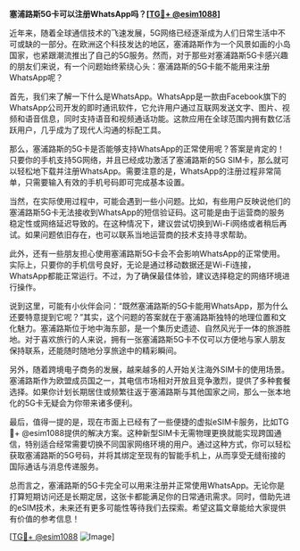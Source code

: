 **塞浦路斯5G卡可以注册WhatsApp吗？[[TG💪+ @esim1088](https://t.me/s/esim1088)]**

近年来，随着全球通信技术的飞速发展，5G网络已经逐渐成为人们日常生活中不可或缺的一部分。在欧洲这个科技发达的地区，塞浦路斯作为一个风景如画的小岛国家，也紧跟潮流推出了自己的5G服务。然而，对于那些对塞浦路斯5G卡感兴趣的朋友们来说，有一个问题始终萦绕心头：塞浦路斯的5G卡能不能用来注册WhatsApp呢？

首先，我们来了解一下什么是WhatsApp。WhatsApp是一款由Facebook旗下的WhatsApp公司开发的即时通讯软件，它允许用户通过互联网发送文字、图片、视频和语音信息，同时支持语音和视频通话功能。这款应用在全球范围内拥有数亿活跃用户，几乎成为了现代人沟通的标配工具。

那么，塞浦路斯的5G卡是否能够支持WhatsApp的正常使用呢？答案是肯定的！只要你的手机支持5G网络，并且已经成功激活了塞浦路斯的5G SIM卡，那么就可以轻松地下载并注册WhatsApp。需要注意的是，WhatsApp的注册过程非常简单，只需要输入有效的手机号码即可完成基本设置。

当然，在实际使用过程中，可能会遇到一些小问题。比如，有些用户反映说他们的塞浦路斯5G卡无法接收到WhatsApp的短信验证码。这可能是由于运营商的服务稳定性或网络延迟导致的。在这种情况下，建议尝试切换到Wi-Fi网络或者稍后再试。如果问题依旧存在，也可以联系当地运营商的技术支持寻求帮助。

此外，还有一些朋友担心使用塞浦路斯5G卡会不会影响WhatsApp的正常使用。实际上，只要你的手机信号良好，无论是通过移动数据还是Wi-Fi连接，WhatsApp都能正常运行。不过，为了确保最佳体验，建议选择稳定的网络环境进行操作。

说到这里，可能有小伙伴会问：“既然塞浦路斯的5G卡能用WhatsApp，那为什么还要特意提到它呢？”其实，这个问题的答案就在于塞浦路斯独特的地理位置和文化魅力。塞浦路斯位于地中海东部，是一个集历史遗迹、自然风光于一体的旅游胜地。对于喜欢旅行的人来说，拥有一张塞浦路斯5G卡不仅可以方便地与家人朋友保持联系，还能随时随地分享旅途中的精彩瞬间。

另外，随着跨境电子商务的发展，越来越多的人开始关注海外SIM卡的使用场景。塞浦路斯作为欧盟成员国之一，其电信市场相对开放且竞争激烈，提供了多种套餐选择。如果你计划长期居住或频繁往返于塞浦路斯与其他国家之间，那么一张本地化的5G卡无疑会为你带来诸多便利。

最后，值得一提的是，现在市面上已经有了一些便捷的虚拟eSIM卡服务，比如TG💪+ @esim1088提供的解决方案。这种新型SIM卡无需物理更换就能实现跨国通信，特别适合经常需要切换不同国家网络环境的用户。通过这种方式，你可以轻松获取塞浦路斯的5G号码，并将其绑定至现有的智能手机上，从而享受无缝衔接的国际通话与消息传递服务。

总而言之，塞浦路斯的5G卡完全可以用来注册并正常使用WhatsApp。无论你是打算短期访问还是长期定居，这张卡都能满足你的日常通讯需求。同时，借助先进的eSIM技术，未来还有更多可能性等待我们去探索。希望这篇文章能给大家提供有价值的参考信息！

[[TG💪+ @esim1088](https://t.me/s/esim1088) ![Image](https://i.postimg.cc/4NQfJmqS/Snipaste-2025-05-13-00-14-12.png)]